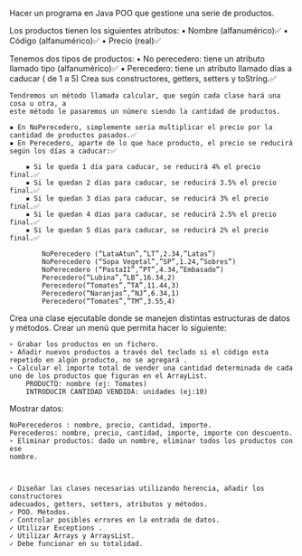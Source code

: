 Hacer un programa en Java POO que gestione una serie de productos.

Los productos tienen los siguientes atributos:
    ▪ Nombre (alfanumérico)✅
    ▪ Código (alfanumérico)✅
    ▪ Precio (real)✅

Tenemos dos tipos de productos:
    ▪ No perecedero: tiene un atributo llamado tipo (alfanumérico)✅
    ▪ Perecedero: tiene un atributo llamado días a caducar ( de 1 a 5)
    Crea sus constructores, getters, setters y toString.✅

    Tendremos un método llamada calcular, que según cada clase hará una cosa u otra, a
    este método le pasaremos un número siendo la cantidad de productos.
    
    ▪ En NoPerecedero, simplemente seria multiplicar el precio por la cantidad de productos pasados.✅
    ▪ En Perecedero, aparte de lo que hace producto, el precio se reducirá según los días a caducar:✅
    
        ▪ Si le queda 1 día para caducar, se reducirá 4% el precio final.✅
        ▪ Si le quedan 2 días para caducar, se reducirá 3.5% el precio final.✅
        ▪ Si le quedan 3 días para caducar, se reducirá 3% el precio final.✅
        ▪ Si le quedan 4 días para caducar, se reducirá 2.5% el precio final.✅
        ▪ Si le quedan 5 días para caducar, se reducirá 2% el precio final.✅

            NoPerecedero (“LataAtun”,”LT”,2.34,”Latas”)
            NoPerecedero (“Sopa Vegetal”,”SP”,1.24,”Sobres”)
            NoPerecedero (“PastaII”,”PT”,4.34,”Embasado”)
            Perecedero(“Lubina”,”LB”,16.34,2)
            Perecedero(“Tomates”,”TA”,11.44,3)
            Perecedero(“Naranjas”,”NJ”,6.34,1)
            Perecedero(“Tomates”,”TM”,3.55,4)

Crea una clase ejecutable donde se manejen distintas estructuras de datos y métodos.
Crear un menú que permita hacer lo siguiente:

    ➢ Grabar los productos en un fichero.
    ➢ Añadir nuevos productos a través del teclado si el código esta repetido en algún producto, no se agregará .
    ➢ Calcular el importe total de vender una cantidad determinada de cada uno de los productos que figuran en el ArrayList.
        PRODUCTO: nombre (ej: Tomates)
        INTRODUCIR CANTIDAD VENDIDA: unidades (ej:10)

Mostrar datos:

    NoPerecederos : nombre, precio, cantidad, importe.
    Perecederos: nombre, precio, cantidad, importe, importe con descuento.
    ➢ Eliminar productos: dado un nombre, eliminar todos los productos con ese
    nombre.



    ✓ Diseñar las clases necesarias utilizando herencia, añadir los constructores
    adecuados, getters, setters, atributos y métodos.
    ✓ POO. Métodos.
    ✓ Controlar posibles errores en la entrada de datos.
    ✓ Utilizar Exceptions .
    ✓ Utilizar Arrays y ArraysList.
    ✓ Debe funcionar en su totalidad.